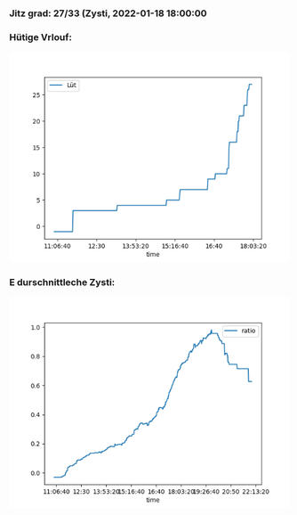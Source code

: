 ### Jitz grad: 27/33 (Zysti, 2022-01-18 18:00:00

### Hütige Vrlouf:
![Graph](Today.png)

### E durschnittleche Zysti:
![Graph](Zysti.png)